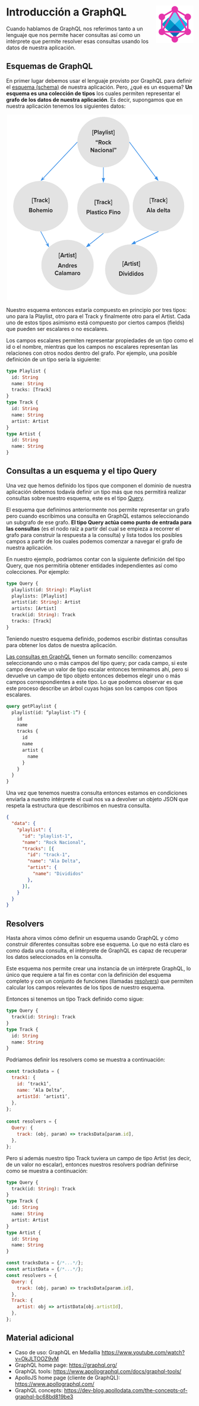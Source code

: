 # Introducción a GraphQL <img align="right" width="100" height="100" src="img/graphql-fs.png">

Cuando hablamos de GraphQL nos referimos tanto a un lenguaje que nos permite hacer consultas así como un intérprete que permite resolver esas consultas usando los datos de nuestra aplicación.

## Esquemas de GraphQL

En primer lugar debemos usar el lenguaje provisto por GraphQL para definir el [esquema (schema)](https://graphql.org/learn/schema/#type-language) de nuestra aplicación. Pero, ¿qué es un esquema? __Un esquema es una colección de tipos__ los cuales permiten representar el __grafo de los datos de nuestra aplicación__. Es decir, supongamos que en nuestra aplicación tenemos los siguientes datos:

<p align="center">
  <img width="500" height="500" src="img/graph.png">
</p>

Nuestro esquema entonces estaría compuesto en principio por tres tipos: uno para la Playlist, otro para el Track y finalmente otro para el Artist. Cada uno de estos tipos asimismo está compuesto por ciertos campos (fields) que pueden ser escalares o no escalares.

Los campos escalares permiten representar propiedades de un tipo como el id o el nombre, mientras que los campos no escalares representan las relaciones con otros nodos dentro del grafo. Por ejemplo, una posible definición de un tipo sería la siguiente:

```graphql
type Playlist {
  id: String
  name: String
  tracks: [Track]
}
type Track {
  id: String
  name: String
  artist: Artist
}
type Artist {
  id: String
  name: String
}
```

## Consultas a un esquema y el tipo Query

Una vez que hemos definido los tipos que componen el dominio de nuestra aplicación debemos todavía definir un tipo más que nos permitirá realizar consultas sobre nuestro esquema, este es el tipo [Query](https://graphql.org/learn/schema/#the-query-and-mutation-types).

El esquema que definimos anteriormente nos permite representar un grafo pero cuando escribimos una consulta en GraphQL estamos seleccionando un subgrafo de ese grafo. __El tipo Query actúa como punto de entrada para las consultas__ (es el nodo raíz a partir del cual se empieza a recorrer el grafo para construir la respuesta a la consulta) y lista todos los posibles campos a partir de los cuales podemos comenzar a navegar el grafo de nuestra aplicación. 

En nuestro ejemplo, podríamos contar con la siguiente definición del tipo Query, que nos permitiría obtener entidades independientes así como colecciones. Por ejemplo:

```graphql
type Query {
  playlist(id: String): Playlist
  playlists: [Playlist]
  artist(id: String): Artist
  artists: [Artist]
  track(id: String): Track
  tracks: [Track]
}
```

Teniendo nuestro esquema definido, podemos escribir distintas consultas para obtener los datos de nuestra aplicación.

[Las consultas en GraphQL](https://graphql.org/learn/queries/) tienen un formato sencillo: comenzamos seleccionando uno o más campos del tipo query; por cada campo, si este campo devuelve un valor de tipo escalar entonces terminamos ahí, pero si devuelve un campo de tipo objeto entonces debemos elegir uno o más campos correspondientes a este tipo. Lo que podemos observar es que este proceso describe un árbol cuyas hojas son los campos con tipos escalares.

```graphql
query getPlaylist {
  playlist(id: “playlist-1”) {
    id
    name
    tracks {
      id
      name
      artist {
        name
      }
    }
  }
}
```
Una vez que tenemos nuestra consulta entonces estamos en condiciones enviarla a nuestro intérprete el cual nos va a devolver un objeto JSON que respeta la estructura que describimos en nuestra consulta.

```json
{
  "data": {
    "playlist": {
      "id": "playlist-1",
      "name": "Rock Nacional",
      "tracks": [{
        "id": "track-1",
        "name": "Ala Delta",
        "artist": {
          "name": "Divididos"
        },
      }],
    }
  }
}
```

## Resolvers

Hasta ahora vimos cómo definir un esquema usando GraphQL y cómo construir diferentes consultas sobre ese esquema. Lo que no está claro es como dada una consulta, el intérprete de GraphQL es capaz de recuperar los datos seleccionados en la consulta.

Este esquema nos permite crear una instancia de un intérprete GraphQL, lo único que requiere a tal fin es contar con la definición del esquema completo y con un conjunto de funciones (llamadas [resolvers](https://graphql.org/learn/execution/#root-fields-resolvers)) que permiten calcular los campos relevantes de los tipos de nuestro esquema.

Entonces si tenemos un tipo Track definido como sigue:

```graphql
type Query {
  track(id: String): Track
}
type Track {
  id: String
  name: String
}
```

 Podriamos definir los resolvers como se muestra a continuación:

```javascript
const tracksData = {
  track1: {
    id: ‘track1’,
    name: ‘Ala Delta’,
    artistId: ‘artist1’,
  },
};

const resolvers = {
  Query: {
    track: (obj, param) => tracksData[param.id],
  },
};
```

Pero si además nuestro tipo Track tuviera un campo de tipo Artist (es decir, de un valor no escalar), entonces nuestros resolvers podrían definirse como se muestra a continuación:

```graphql
type Query {
  track(id: String): Track
}
type Track {
  id: String
  name: String
  artist: Artist
}
type Artist {
  id: String
  name: String
}
```

```javascript
const tracksData = {/*...*/};
const artistData = {/*...*/};
const resolvers = {
  Query: {
    track: (obj, param) => tracksData[param.id],
  },
  Track: {
    artist: obj => artistData[obj.artistId],
  },
};
```

## Material adicional

- Caso de uso: GraphQL en Medallia https://www.youtube.com/watch?v=OkJLTOOZ9vM
- GraphQL home page: https://graphql.org/
- GraphQL tools: https://www.apollographql.com/docs/graphql-tools/
- ApolloJS home page (cliente de GraphQL): https://www.apollographql.com/
- GraphQL concepts: https://dev-blog.apollodata.com/the-concepts-of-graphql-bc68bd819be3
